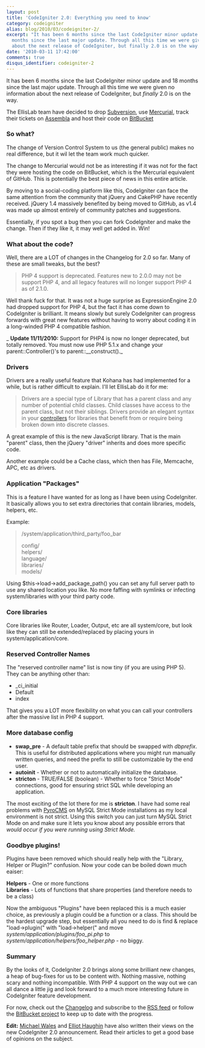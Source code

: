 ```yaml
---
layout: post
title: 'CodeIgniter 2.0: Everything you need to know'
category: codeigniter
alias: blog/2010/03/codeigniter-2/
excerpt: "It has been 6 months since the last CodeIgniter minor update and 18
  months since the last major update. Through all this time we were given no information
  about the next release of CodeIgniter, but finally 2.0 is on the way. "
date: '2010-03-11 17:42:00'
comments: true
disqus_identifier: codeigniter-2
---
```


It has been 6 months since the last CodeIgniter minor update and 18 months since the last major update. Through all this time we were given no information about the next release of CodeIgniter, but _finally_ 2.0 is on the way.

The EllisLab team have decided to drop [Subversion](http://subversion.apache.org/), use [Mercurial](http://mercurial.selenic.com/), track their tickets on [Assembla](http://www.assembla.com/) and host their code on [BitBucket](http://bitbucket.org/ellislab/codeigniter/)

### So what?

The change of Version Control System to us (the general public) makes no real difference, but it wil let the team work much quicker.

The change to Mercurial would not be as interesting if it was not for the fact they were hosting the code on BitBucket, which is the Mercurial equivalent of GitHub. This is potentially the best piece of news in this entire article.

By moving to a social-coding platform like this, CodeIgniter can face the same attention from the community that jQuery and CakePHP have recently received. jQuery 1.4 massively benefited by being moved to GitHub, as v1.4 was made up almost entirely of community patches and suggestions.

Essentially, if you spot a bug then you can fork CodeIgniter and make the change. Then if they like it, it may well get added in. Win!

### What about the code?

Well, there are a LOT of changes in the Changelog for 2.0 so far. Many of these are small tweaks, but the best?

> PHP 4 support is deprecated. Features new to 2.0.0 may not be support PHP 4, and all legacy features will no longer support PHP 4 as of 2.1.0.

Well thank fuck for that. It was not a huge surprise as ExpressionEngine 2.0 had dropped support for PHP 4, but the fact it has come down to CodeIgniter is brilliant. It means slowly but surely CodeIgniter can progress forwards with great new features without having to worry about coding it in a long-winded PHP 4 compatible fashion.

_ **Update 11/11/2010:** Support for PHP4 is now no longer deprecated, but totally removed. You must now use PHP 5.1.x and change your parent::Controller()'s to parent::\_\_construct()._

### Drivers

Drivers are a really useful feature that Kohana has had implemented for a while, but is rather difficult to explain. I'll let EllisLab do it for me:

> Drivers are a special type of Library that has a parent class and any number of potential child classes. Child classes have access to the parent class, but not their siblings. Drivers provide an elegant syntax in your [controllers](file:///Users/phil/Sites/classes/codeigniter-pre2/user_guide/general/controllers.html) for libraries that benefit from or require being broken down into discrete classes.

A great example of this is the new JavaScript library. That is the main "parent" class, then the jQuery "driver" inherits and does more specific code.

Another example could be a Cache class, which then has File, Memcache, APC, etc as drivers.

### Application "Packages"

This is a feature I have wanted for as long as I have been using CodeIgniter. It basically allows you to set extra directories that contain libraries, models, helpers, etc.

Example:

> /system/application/third\_party/foo\_bar  
>   
> config/  
> helpers/  
> language/  
> libraries/  
> models/

Using $this->load->add\_package\_path() you can set any full server path to use any shared location you like. No more faffing with symlinks or infecting system/libraries with your third party code.

### Core libraries

Core libraries like Router, Loader, Output, etc are all system/core, but look like they can still be extended/replaced by placing yours in system/application/core.

### Reserved Controller Names

The "reserved controller name" list is now tiny (if you are using PHP 5). They can be anything other than:

- \_ci\_initial
- Default
- index

That gives you a LOT more flexibility on what you can call your controllers after the massive list in PHP 4 support.

### More database config

- **swap\_pre** - A default table prefix that should be swapped with <var>dbprefix</var>. This is useful for distributed applications where you might run manually written queries, and need the prefix to still be customizable by the end user.
- **autoinit** - Whether or not to automatically initialize the database.
- **stricton** - TRUE/FALSE (boolean) - Whether to force "Strict Mode" connections, good for ensuring strict SQL while developing an application.

The most exciting of the lot there for me is **stricton**. I have had some real problems with [PyroCMS](http://pyrocms.com/) on MySQL Strict Mode installations as my local environment is not strict. Using this switch you can just turn MySQL Strict Mode on and make sure it lets you know about any possible errors that _would occur if you were running using Strict Mode._

### Goodbye plugins!

Plugins have been removed which should really help with the "Library, Helper or Plugin?" confusion. Now your code can be boiled down much eaiser:

**Helpers** - One or more functions  
**Libraries** - Lots of functions that share properties (and therefore needs to be a class)

Now the ambiguous "Plugins" have been replaced this is a much easier choice, as previously a plugin could be a function or a class. This should be the hardest upgrade step, but essentially all you need to do is find & replace "load->plugin(" with "load->helper(" and move _system/application/plugins/foo\_pi.php_ to _system/application/helpers/foo\_helper.php_ - no biggy.

### Summary

By the looks of it, CodeIgniter 2.0 brings along some brilliant new changes, a heap of bug-fixes for us to be content with. Nothing massive, nothing scary and nothing incompatible. With PHP 4 support on the way out we can all dance a little jig and look forward to a much more interesting future in CodeIgniter feature development.

For now, check out the [Changelog](http://bitbucket.org/ellislab/codeigniter/src/tip/user_guide/changelog.html) and subscribe to the [RSS feed](http://bitbucket.org/ellislab/codeigniter/rss/?token=b1ff7f584323d32165103f65e1bc60d6) or follow the [BitBucket project](http://bitbucket.org/ellislab/codeigniter/) to keep up to date with the progress.

**Edit:** [Michael Wales](http://www.michaelwales.com/2010/03/codeigniter-2-0-and-mercurial-transition/) and [Elliot Haughin](http://www.haughin.com/2010/03/11/codeigniter-2-critical-changes-implications/) have also written their views on the new CodeIgniter 2.0 announcement. Read their articles to get a good base of opinions on the subject.
